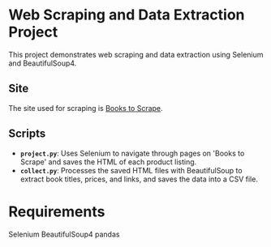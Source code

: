 # Web Scraping and Data Extraction Project

This project demonstrates web scraping and data extraction using Selenium and BeautifulSoup4.

## Site

The site used for scraping is [Books to Scrape](https://books.toscrape.com/index.html).

## Scripts

- **`project.py`**: Uses Selenium to navigate through pages on 'Books to Scrape' and saves the HTML of each product listing.
- **`collect.py`**: Processes the saved HTML files with BeautifulSoup to extract book titles, prices, and links, and saves the data into a CSV file.

# Requirements
Selenium
BeautifulSoup4
pandas
